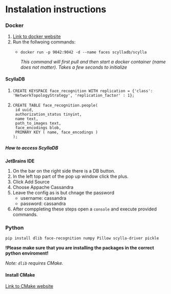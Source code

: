 # Instalation instructions
### Docker 
1. [Link to docker website](https://www.docker.com)
2. Run the follwoing commands:
   - ```docker run -p 9042:9042 -d --name faces scylladb/scylla```

     *This command will first pull and then start a docker container (name does not matter). Takes a few seconds to initialize*

#### ScyllaDB
1. ```
   CREATE KEYSPACE face_recognition WITH replication = {'class': 'NetworkTopologyStrategy', 'replication_factor' : 1};
   ```
2. ```
   CREATE TABLE face_recognition.people(
    id uuid,
    authorization_status tinyint,
    name text,
    path_to_images text,
    face_encodings blob,
    PRIMARY KEY ( name, face_encodings )
   );
   ```

##### How to access ScyllaDB
**JetBrains IDE**
1. On the bar on the right side there is a DB button. 
2. In the left top part of the pop up window click the plus. 
3. Click Add Source 
4. Choose Appache Cassandra
5. Leave the config as is but chnage the password
   - username: cassandra 
   - password: cassandra
6. After comppleting these steps open a `console` and execute provided commands. 


### Python 
```
pip install dlib face-recognition numpy Pillow scylla-driver pickle
```

**!Please make sure that you are installing the packages in the correct python enviroment!**

*Note: `dlib` requires CMake.*

#### Install CMake
[Link to CMake website](https://cmake.org)

     
